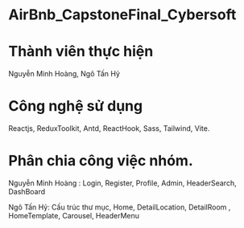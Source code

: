 # AirBnb_CapstoneFinal_Cybersoft

# Thành viên thực hiện 
   Nguyễn Minh Hoàng, Ngô Tấn Hỷ 
  
# Công nghệ sử dụng 
   Reactjs, ReduxToolkit, Antd, ReactHook, Sass, Tailwind, Vite. 

# Phân chia công việc nhóm. 
Nguyễn Minh Hoàng : Login, Register, Profile, Admin, HeaderSearch, DashBoard

Ngô Tấn Hỷ: Cấu trúc thư mục, Home, DetailLocation, DetailRoom , HomeTemplate, Carousel, HeaderMenu
   
